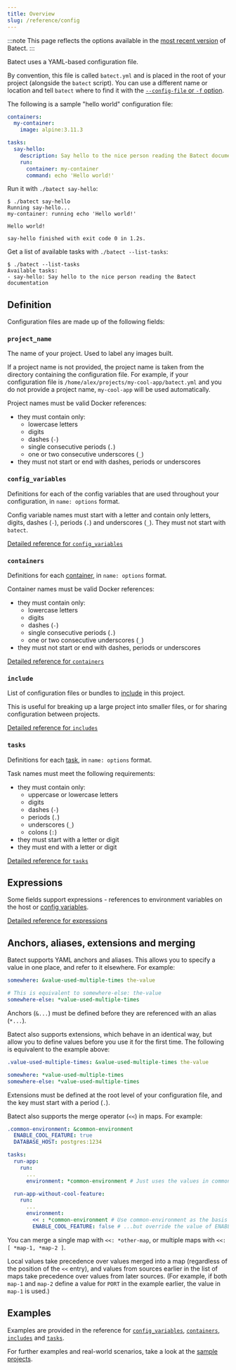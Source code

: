 ```yaml
---
title: Overview
slug: /reference/config
---
```


:::note
This page reflects the options available in the [most recent version](https://github.com/batect/batect/releases/latest)
of Batect.
:::

Batect uses a YAML-based configuration file.

By convention, this file is called `batect.yml` and is placed in the root of your project (alongside the `batect` script).
You can use a different name or location and tell `batect` where to find it with the
[`--config-file` or `-f` option](../cli.mdx#--config-file-or--f).

The following is a sample "hello world" configuration file:

```yaml
containers:
  my-container:
    image: alpine:3.11.3

tasks:
  say-hello:
    description: Say hello to the nice person reading the Batect documentation
    run:
      container: my-container
      command: echo 'Hello world!'
```

Run it with `./batect say-hello`:

```
$ ./batect say-hello
Running say-hello...
my-container: running echo 'Hello world!'

Hello world!

say-hello finished with exit code 0 in 1.2s.
```

Get a list of available tasks with `./batect --list-tasks`:

```
$ ./batect --list-tasks
Available tasks:
- say-hello: Say hello to the nice person reading the Batect documentation
```

## Definition

Configuration files are made up of the following fields:

### `project_name`

The name of your project. Used to label any images built.

If a project name is not provided, the project name is taken from the directory containing the configuration file. For example, if your configuration
file is `/home/alex/projects/my-cool-app/batect.yml` and you do not provide a project name, `my-cool-app` will be used automatically.

Project names must be valid Docker references:

- they must contain only:
  - lowercase letters
  - digits
  - dashes (`-`)
  - single consecutive periods (`.`)
  - one or two consecutive underscores (`_`)
- they must not start or end with dashes, periods or underscores

### `config_variables`

Definitions for each of the config variables that are used throughout your configuration, in `name: options` format.

Config variable names must start with a letter and contain only letters, digits, dashes (`-`), periods (`.`) and underscores (`_`). They must not start with `batect`.

[Detailed reference for `config_variables`](config-variables.md)

### `containers`

Definitions for each [container](../../concepts/containers.md), in `name: options` format.

Container names must be valid Docker references:

- they must contain only:
  - lowercase letters
  - digits
  - dashes (`-`)
  - single consecutive periods (`.`)
  - one or two consecutive underscores (`_`)
- they must not start or end with dashes, periods or underscores

[Detailed reference for `containers`](containers.md)

### `include`

List of configuration files or bundles to [include](../../concepts/includes-and-bundles.md) in this project.

This is useful for breaking up a large project into smaller files, or for sharing configuration between projects.

[Detailed reference for `includes`](includes.md)

### `tasks`

Definitions for each [task](../../concepts/tasks.md), in `name: options` format.

Task names must meet the following requirements:

- they must contain only:
  - uppercase or lowercase letters
  - digits
  - dashes (`-`)
  - periods (`.`)
  - underscores (`_`)
  - colons (`:`)
- they must start with a letter or digit
- they must end with a letter or digit

[Detailed reference for `tasks`](tasks.md)

## Expressions

Some fields support expressions - references to environment variables on the host or [config variables](config-variables.md).

[Detailed reference for expressions](expressions.md)

## Anchors, aliases, extensions and merging

Batect supports YAML anchors and aliases. This allows you to specify a value in one place, and
refer to it elsewhere. For example:

```yaml
somewhere: &value-used-multiple-times the-value

# This is equivalent to somewhere-else: the-value
somewhere-else: *value-used-multiple-times
```

Anchors (`&...`) must be defined before they are referenced with an alias (`*...`).

Batect also supports extensions, which behave in an identical way, but allow you to define values
before you use it for the first time. The following is equivalent to the example above:

```yaml
.value-used-multiple-times: &value-used-multiple-times the-value

somewhere: *value-used-multiple-times
somewhere-else: *value-used-multiple-times
```

Extensions must be defined at the root level of your configuration file, and the key must start
with a period (`.`).

Batect also supports the merge operator (`<<`) in maps. For example:

```yaml
.common-environment: &common-environment
  ENABLE_COOL_FEATURE: true
  DATABASE_HOST: postgres:1234

tasks:
  run-app:
    run:
      ...
      environment: *common-environment # Just uses the values in common-environment as-is

  run-app-without-cool-feature:
    run:
      ...
      environment:
        << : *common-environment # Use common-environment as the basis for the environment in this task...
        ENABLE_COOL_FEATURE: false # ...but override the value of ENABLE_COOL_FEATURE
```

You can merge a single map with `<<: *other-map`, or multiple maps with `<<: [ *map-1, *map-2 ]`.

Local values take precedence over values merged into a map (regardless of the position of the `<<` entry),
and values from sources earlier in the list of maps take precedence over values from later sources.
(For example, if both `map-1` and `map-2` define a value for `PORT` in the example earlier, the
value in `map-1` is used.)

## Examples

Examples are provided in the reference for [`config_variables`](config-variables.md#examples), [`containers`](containers.md), [`includes`](includes.md#examples) and [`tasks`](tasks.md#examples).

For further examples and real-world scenarios, take a look at the [sample projects](../../getting-started/sample-projects.md).
